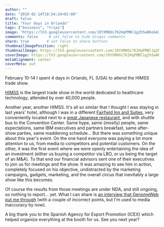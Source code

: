 ```yaml
---
author: ""
date: "2019-02-14T18:54:24+02:00"
draft: false
title: "Four days in Orlando"
tags: ["business", "trips"]
image: "https://lh3.googleusercontent.com/JOYXM0Oi7K2HqPMBl1g2h5wNbokA3YAqIEbJhy_mTYzSkttDBipAHk-Bvovt2jz2IssIt-__2i_c-HuXMcGF9U7RAprbiV85Si-Q6Z888_KR9BcvyMuPo77VUAqFOlxhBIJpYXaSlRI=w1920-h1080"
comments: false     # set false to hide Disqus comments
share: true        # set false to share buttons
thumbnailImagePosition: right
thumbnailImage: https://lh3.googleusercontent.com/JOYXM0Oi7K2HqPMBl1g2h5wNbokA3YAqIEbJhy_mTYzSkttDBipAHk-Bvovt2jz2IssIt-__2i_c-HuXMcGF9U7RAprbiV85Si-Q6Z888_KR9BcvyMuPo77VUAqFOlxhBIJpYXaSlRI=w1920-h1080
coverImage: https://lh3.googleusercontent.com/JOYXM0Oi7K2HqPMBl1g2h5wNbokA3YAqIEbJhy_mTYzSkttDBipAHk-Bvovt2jz2IssIt-__2i_c-HuXMcGF9U7RAprbiV85Si-Q6Z888_KR9BcvyMuPo77VUAqFOlxhBIJpYXaSlRI=w1920-h1080
metaAlignment: center
coverMeta: out
---
```


February 10-14 I spent 4 days in Orlando, FL (USA) to attend the HIMSS trade show.

<!--more-->

[HIMSS](https://www.himssconference.org/about/registration-h19-feb132019) is the largest trade show in the world dedicated to healthcare technology, attended by over 40,000 people.

Another year, another HIMSS. It's all so similar that I thought I was staying in last years' hotel, although I was in a different [Fairfield Inn and Suites](https://www.marriott.com/hotels/travel/mcowf-fairfield-inn-and-suites-orlando-international-drive-convention-center/?scid=bb1a189a-fec3-4d19-a255-54ba596febe2), very conveniently located next to a [great Japanese restaurant](https://www.zagat.com/r/hanamizuki-japanese-restaurant-orlando), and with shuttle bus to the Convention Center. Same hype, same (mostly) people, same expectations, same IBM executives and partners breakfast, same after-show parties, same maddening schedule... But there was something unique about this year's event. On the one hand everyone was paying a lot more attention to us, from media to competitors and potential customers. On the other, it was the first event where we were openly entertaining the idea of an investment (either us buying a competitor via LBO, or us being the target of an M&A). To that end our financial advisors sent one of their executives to join us for meetings and the show. It was amazing to see him in action, completely focused on his objective, undistracted by the marketing campaigns, gadgets, marketing, and the overall circus that inevitably a large show like this becomes.

Of course the results from those meetings are under NDA, and still ongoing, so nothing to report... yet. What I can share is [an interview that GenomeWeb put me through](https://www.genomeweb.com/informatics/kanteron-systems-pivots-clinical-genomics?utm_source=addthis_shares#.XHW1N-8IAMg.linkedin) (with a couple of incorrect points, but I'm used to media inaccuracy by now).

A big thank you to the Spanish Agency for Export Promotion (ICEX) which helped organize everything at the booth for us. See you next year?

<script src="https://cdn.jsdelivr.net/npm/publicalbum@latest/dist/pa-embed-player.min.js" async></script>
<div class="pa-embed-player" style="width:100%; height:480px; display:none;"
  data-link="https://photos.app.goo.gl/2bmhNCPex1xk1iZ3A"
  data-title="18 new photos by Jorge Cortell">
  <img data-src="https://lh3.googleusercontent.com/gvE4yoTgSvwhM0WzrOtaHcKDf47peQWaFFXAymFSA9KgxV86sdMQJSvswS2T9QOnORicC98hF3_Mb1f474rpRQB2MNpVmpjPpjNQSCXk2QTRUoNQrqM-7Y8xbTS5s4x_FC5HNG7HazY=w1920-h1080" src="" alt="" />
  <img data-src="https://lh3.googleusercontent.com/X2Rzy9Z6Prf8seA0jTCxPE4r9dBJuO1xRLnRXOTRYUNc3Q924fDe7_Fcc__AXfdA4qttsDDTmk8qHPiK7XSKJZZhR8OTs_5dFai65c5EOx11mSFy1vl0aUIsM5bGyk9SjzKfxZZKufg=w1920-h1080" src="" alt="" />
  <img data-src="https://lh3.googleusercontent.com/kDzvkJCRK8uZlCpZP1usfFSyuKGMMCZhSV8k3Tu3ZvtVmabBmAB3UtqpAQXZDLb6ckfzTfZqNKVvVeEF5mvGC0v2zrnuWOV82MEgH2B8kGp4YfSCGEFaegVfslSvgpRCs1vvtOPFd2Q=w1920-h1080" src="" alt="" />
  <img data-src="https://lh3.googleusercontent.com/YV3XrIgRsqQvJI3dIKVFQ9UIo9d_Pg4AK04b4TdcnyT6Dj3b4e2-LsDWSmqORYbLND5BVOfjmfp3S5txXtSz2nNgLol7wyRM52rGnzd2MgcQMq6DWKPgt0celv_9kpreCnswlgu4oeE=w1920-h1080" src="" alt="" />
  <img data-src="https://lh3.googleusercontent.com/qAC5By2VDQ_9achd34cyX8MDYR1iHTQ61nzaoV1vHxJ40tBnX3mjblcGcskELgtny3HF0XXytaqL3g9x4GDOdJz_pcUTRIY5gesg7lRCqeuGphmbAKvX4Becg2tFvhTuhOWlUFZytck=w1920-h1080" src="" alt="" />
  <img data-src="https://lh3.googleusercontent.com/QPV1SoTlKNpIkVvvqzihcM2LfkLS3C00_xzXLqmbqjo1bM7RiJLickIcTsaXs6gm-WY6xbTUWri9KhCTTp89y6m94gVCLIhysmnDWdOOI1RGzgUCSmcFb3tBfVcXIRZ_cKAZ2wzJVDI=w1920-h1080" src="" alt="" />
  <img data-src="https://lh3.googleusercontent.com/l8SaycLxsnqjAA9YmZXVe3rZsBKDo4C71vmqjdwh63Lw1QKu4ITuxY1U3jjoHUhS2hX7L4TBpM1aJHHCm7SG_AWE3d9c4WfJ7x9m7jawLOOyO2Ds7uR2ezf97ssyYgHI44DOVr4dnHo=w1920-h1080" src="" alt="" />
  <img data-src="https://lh3.googleusercontent.com/fC8Ff9kJortfpDZHsumrweE1SH1RjD-78v8aETpIr2vpUKaIFmDJ98BtpX4xNyMat2g1HQ9YJP1my5gSEWbtDkW6ZDRpYTsi5_xMu9BHpE0LPACRMydIvrB_h5I5s5ToAHxPMB-gY18=w1920-h1080" src="" alt="" />
  <img data-src="https://lh3.googleusercontent.com/OwwVShqCbMITm3gYvdkWDyzVCD0lAYHvRN5pHJ2fArTtAf2fhhDKgkC5JzXgdGVecEiuBDEnpJJNyW8_n4-x_jJr0dIJF93gIx6Imhi26aobJThdEZKuOvj4JAlZxvpOTjQlEJjfpdg=w1920-h1080" src="" alt="" />
  <img data-src="https://lh3.googleusercontent.com/fRq6uHoBUO2MlH7YZ7ljrOrZEM7va8Upn-l2Aa4gzEA-aZUwW4ktRSvLPSNueZ7aySczYF5G-am383o042k7eS7wvL0N_kDZJXqguFjGat35gSxGDqwhyccnOd1sDHeKRxSzfXfVe94=w1920-h1080" src="" alt="" />
  <img data-src="https://lh3.googleusercontent.com/Xc285AEYsUJ-tBoeHQsTYn7mXPAYzcSTyd97Wu2S24kPKNNIp4H-rMc23cCL66vmr0RrxpcisfbflkEigXIq5lvRShWsTOeLbZjdxk_UrzHYeJk0ktHYv_F6jTR99pVZ09uH9k25DrQ=w1920-h1080" src="" alt="" />
  <img data-src="https://lh3.googleusercontent.com/Wck5p8CDpYDvZcGT-WFwIT6jyGQAqO74HnUkedJGpgqzakAcpByOEfN_HzJc8u_T95XwKwJGwF75h5qHlgVf1Qw30goQi_yJkAl4AtV8IuN1aTNIESPniKj2hbQ7lgch7CyB38jQ2Nk=w1920-h1080" src="" alt="" />
  <img data-src="https://lh3.googleusercontent.com/mU6CNHwx_mn8-BkEt9pQe6WasWoKe1njUdXVs4qzkDeC_C_SpExrJHsPXMgXv4re_dvUPuH-LoPGWyw78aBGGesIpgUo2UK4VZKR8wBJy08P-CES61uZKMhxt2dLxaAOB5wds4zWGmI=w1920-h1080" src="" alt="" />
  <img data-src="https://lh3.googleusercontent.com/ltoC9kNZ9AxJiHAg_ewiu6RDUrYqeMoCQHrWvpTBmYcE9i1yeOAZbSHFDwRi-OdJOLaVqv8gsx92dM5MXrEhHEwaybrFvGMuMxjFWZO_1xNn6X-1-DE2UFbreY0uTS2BGxUOSgOtzU0=w1920-h1080" src="" alt="" />
  <img data-src="https://lh3.googleusercontent.com/SARyXiBLqkGF4BN7yPqmMiKBvvr3lGg9nqJuxTrMqfnTYZHozw3EmwmyQ-9c6vyan5P0dyymAS4T9BypmmpoHLI3KxIqUlcgFu9buLF24ipf4aF_A1UkLGYva_2MbqMkS8cdeogo7Oc=w1920-h1080" src="" alt="" />
  <img data-src="https://lh3.googleusercontent.com/KNBUYpzXupY5HxEEhTkKZb9atcyoCmXUl-rLqRxa1qC_5Xo73b_3jScGQeRjDc9DyIyhbxcf7lKhJdfieZhSJvnVV0mvqk9-qkgPZhh_wsL7dQbnV5T7XRPQc9PO2MxcO9ybxS3xSRU=w1920-h1080" src="" alt="" />
  <img data-src="https://lh3.googleusercontent.com/YxSvpxzaiVCinBRTYu02hNl8KamQleC7TAkoF1tVRLEnZ7uuA0VPpgfB3i6q-ly-MYFU3Os_GvzcE785MN6G7gwVOYFPAfDNoEDmAmRdBH1KK59Mc1Dtx0HWos8mGlOYtQBeOxQ01gQ=w1920-h1080" src="" alt="" />
  <img data-src="https://lh3.googleusercontent.com/VCcCLEs9jnP7ExyD2jarsg8uqYHw31bXY-kl6y56ht_BYLpIHh8NOPAVoY15m3aYY_GWRGj4YDr0TMLlsbeU3xfYDXcG2CBqO8ITvXstpMceXEaTKMbkl34nWys9USf6173w52uu6xM=w1920-h1080" src="" alt="" />
</div>
